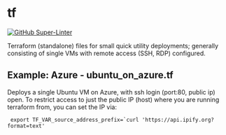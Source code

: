 # tf

[![GitHub Super-Linter](https://github.com/rollwagen/tf/workflows/Super-Linter/badge.svg)](https://github.com/marketplace/actions/super-linter)

Terraform (standalone) files for small quick utility deployments; generally consisting of single VMs with remote access (SSH, RDP) configured.

## Example: Azure - ubuntu_on_azure.tf
Deploys a single Ubuntu VM on Azure, with ssh login (port:80, public ip) open.
To restrict access to just the public IP (host) where you are running terraform from,
you can set the IP via:
```shell
 export TF_VAR_source_address_prefix=`curl 'https://api.ipify.org?format=text'
```
